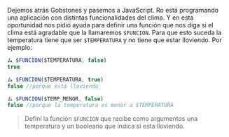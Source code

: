 Dejemos atrás Gobstones y pasemos a JavaScript.
Ro está programando una aplicación con distintas funcionalidades del clima. Y en esta oportunidad nos pidió ayuda para definir una función que nos diga si el clima está agradable que la llamaremos `$FUNCION`. Para que esto suceda la temperatura tiene que ser `$TEMPERATURA` y no tiene que estar lloviendo. Por ejemplo:

``` javaScript
ム $FUNCION($TEMPERATURA, false)
true

ム $FUNCION($TEMPERATURA, true)
false //porque está lloviendo

ム $FUNCION($TEMP_MENOR, false)
false //porque la temperatura es menor a $TEMPERATURA
```


> Definí la función `$FUNCION` que recibe como argumentos una temperatura y un booleano que indica si esta lloviendo.